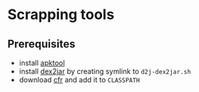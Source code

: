 Scrapping tools
===============

Prerequisites
-------------

- install [apktool](https://ibotpeaches.github.io/Apktool/)
- install [dex2jar](https://github.com/pxb1988/dex2jar) by creating symlink to `d2j-dex2jar.sh`
- download [cfr](http://www.benf.org/other/cfr/) and add it to `CLASSPATH`
